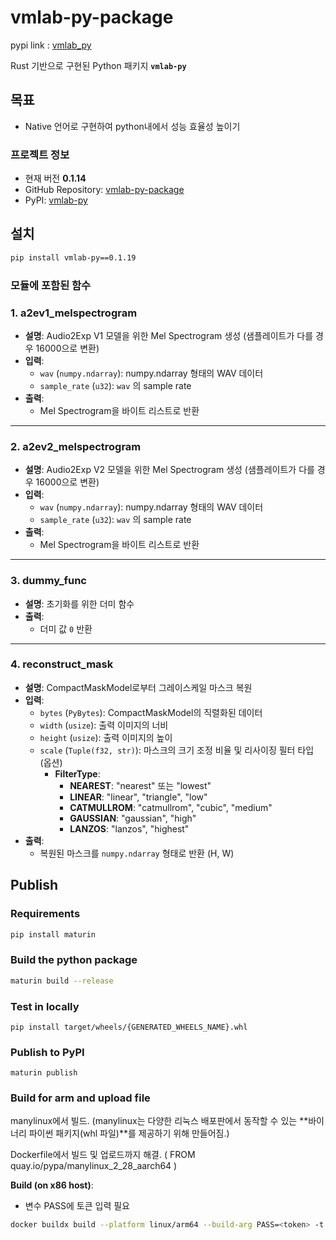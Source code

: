 # vmlab-py-package

pypi link : [vmlab_py](https://pypi.org/project/vmlab-py/)

Rust 기반으로 구현된 Python 패키지 **`vmlab-py`**

## 목표

- Native 언어로 구현하여 python내에서 성능 효율성 높이기

### **프로젝트 정보**

- 현재 버전 **0.1.14**
- GitHub Repository: [vmlab-py-package](https://github.com/VMONSTER-AI/vmlab-py-package)
- PyPI: [vmlab-py](https://pypi.org/project/vmlab-py/)

## 설치

```bash
pip install vmlab-py==0.1.19
```

### 모듈에 포함된 함수

### 1. **a2ev1_melspectrogram**

- **설명**: Audio2Exp V1 모델을 위한 Mel Spectrogram 생성 (샘플레이트가 다를 경우 16000으로 변환)
- **입력**:
    - `wav` (`numpy.ndarray`): numpy.ndarray 형태의 WAV 데이터
    - `sample_rate` (`u32`): `wav` 의 sample rate
- **출력**:
    - Mel Spectrogram을 바이트 리스트로 반환

---

### 2. **a2ev2_melspectrogram**

- **설명**: Audio2Exp V2 모델을 위한 Mel Spectrogram 생성 (샘플레이트가 다를 경우 16000으로 변환)
- **입력**:
    - `wav` (`numpy.ndarray`): numpy.ndarray 형태의 WAV 데이터
    - `sample_rate` (`u32`): `wav` 의 sample rate
- **출력**:
    - Mel Spectrogram을 바이트 리스트로 반환

---

### 3. **dummy_func**

- **설명**: 초기화를 위한 더미 함수
- **출력**:
    - 더미 값 `0` 반환

---

### 4. **reconstruct_mask**

- **설명**: CompactMaskModel로부터 그레이스케일 마스크 복원
- **입력**:
    - `bytes` (`PyBytes`): CompactMaskModel의 직렬화된 데이터
    - `width` (`usize`): 출력 이미지의 너비
    - `height` (`usize`): 출력 이미지의 높이
    - `scale` (`Tuple(f32, str)`): 마스크의 크기 조정 비율 및 리사이징 필터 타입 (옵션)
        - **FilterType**:
            - **NEAREST**: "nearest" 또는 "lowest"
            - **LINEAR**: "linear", "triangle", "low"
            - **CATMULLROM**: "catmullrom", "cubic", "medium"
            - **GAUSSIAN**: "gaussian", "high"
            - **LANZOS**: "lanzos", "highest"
- **출력**:
    - 복원된 마스크를 `numpy.ndarray` 형태로 반환 (H, W)


## Publish

### Requirements

```bash
pip install maturin
```

### Build the python package

```bash
maturin build --release
```

### Test in locally

```
pip install target/wheels/{GENERATED_WHEELS_NAME}.whl
```

### Publish to PyPI

```
maturin publish
```

### Build for arm and upload file

manylinux에서 빌드. (manylinux는 다양한 리눅스 배포판에서 동작할 수 있는 **바이너리 파이썬 패키지(whl 파일)**를 제공하기 위해 만들어짐.)

Dockerfile에서 빌드 및 업로드까지 해결. ( FROM quay.io/pypa/manylinux_2_28_aarch64 )

**Build (on x86 host)**:

- 변수 PASS에 토큰 입력 필요

```bash
docker buildx build --platform linux/arm64 --build-arg PASS=<token> -t maturin-arm-builder .
```

